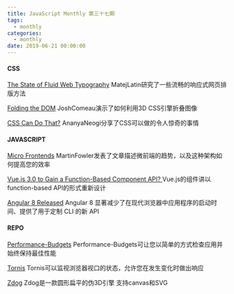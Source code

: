 ```yaml
---
title: JavaScript Monthly 第三十七期
tags:
  - monthly
categories:
  - monthly
date: 2019-06-21 00:00:00
---
```


#### CSS

[The State of Fluid Web Typography](https://betterwebtype.com/articles/2019/05/14/the-state-of-fluid-web-typography)
MatejLatin研究了一些流畅的响应式网页排版方法

[Folding the DOM](https://www.joshwcomeau.com/posts/folding-the-dom)
JoshComeau演示了如何利用3D CSS引擎折叠图像

[CSS Can Do That?](https://dev.to/ananyaneogi/css-can-do-that-18g7)
AnanyaNeogi分享了CSS可以做的令人惊奇的事情

<!--more-->

#### JAVASCRIPT

[Micro Frontends](https://martinfowler.com/articles/micro-frontends.html)
MartinFowler发表了文章描述微前端的趋势，以及这种架构如何提高您的效率

[Vue.js 3.0 to Gain a Function-Based Component API? ](https://github.com/vuejs/rfcs/blob/function-apis/active-rfcs/0000-function-api.md)
Vue.js的组件讲以function-based API的形式重新设计

[Angular 8 Released](https://blog.angular.io/version-8-of-angular-smaller-bundles-cli-apis-and-alignment-with-the-ecosystem-af0261112a27)
Angular 8 显著减少了在现代浏览器中应用程序的启动时间、提供了用于定制 CLI 的新 API

#### REPO

[Performance-Budgets](https://performance-budgets.netlify.com)
Performance-Budgets可让您以简单的方式检查应用并始终保持最佳性能

[Tornis](https://tornis.robbowen.digital)
Tornis可以监视浏览器视口的状态，允许您在发生变化时做出响应

[Zdog](https://github.com/metafizzy/zdog)
Zdog是一款圆形扁平的伪3D引擎 支持canvas和SVG

